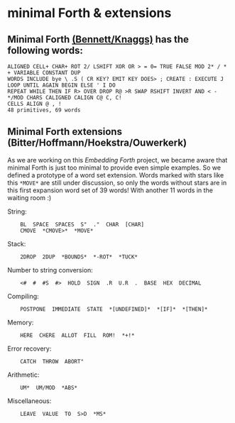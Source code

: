 # minimal Forth & extensions

## Minimal Forth [(Bennett/Knaggs)](http://www.euroforth.org/ef15/papers/knaggs.pdf) has the following words:

```
ALIGNED CELL+ CHAR+ ROT 2/ LSHIFT XOR OR > = 0= TRUE FALSE MOD 2* / * + VARIABLE CONSTANT DUP 
WORDS INCLUDE bye \ .S ( CR KEY? EMIT KEY DOES> ; CREATE : EXECUTE J LOOP UNTIL AGAIN BEGIN ELSE ' I DO 
REPEAT WHILE THEN IF R> OVER DROP R@ >R SWAP RSHIFT INVERT AND < - */MOD CHARS CALIGNED CALIGN C@ C, C! 
CELLS ALIGN @ , ! 
48 primitives, 69 words
```

## Minimal Forth extensions (Bitter/Hoffmann/Hoekstra/Ouwerkerk)

As we are working on this *Embedding Forth* project, we became aware that minimal Forth is just too minimal to provide even simple examples. So we defined a prototype of a word set extension. Words marked with stars like this `*MOVE*` are still under discussion, so only the words without stars are in this first expansion word set of 39 words! With another 11 words in the waiting room :)

String:
```
    BL  SPACE  SPACES  S"  ."  CHAR  [CHAR]
    CMOVE  *CMOVE>*  *MOVE*
```
Stack:
```
    2DROP  2DUP  *BOUNDS*  *-ROT*  *TUCK*
```
Number to string conversion:
```
    <#  #  #S  #>  HOLD  SIGN  .R  U.R  .  BASE  HEX  DECIMAL
```
Compiling:
``` 
    POSTPONE  IMMEDIATE  STATE  *[UNDEFINED]*  *[IF]*  *[THEN]*
```
Memory:
```
    HERE  CHERE  ALLOT  FILL  ROM!  *+!*
```
Error recovery:
```
    CATCH  THROW  ABORT"
```
Arithmetic:
```
    UM*  UM/MOD  *ABS*
```
Miscellaneous:
```
    LEAVE  VALUE  TO  S>D  *MS*
```

